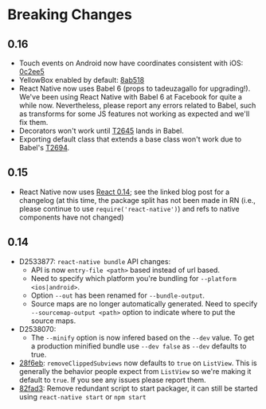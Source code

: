 # Breaking Changes

## 0.16

- Touch events on Android now have coordinates consistent with iOS: [0c2ee5](https://github.com/facebook/react-native/commit/0c2ee5d480e696f8621252c936a8773e8de9f8b6)
- YellowBox enabled by default: [8ab518](https://github.com/facebook/react-native/commit/8ab51828ff077ae0ad10c06f62f9f01d58b9bf85)
- React Native now uses Babel 6 (props to tadeuzagallo for upgrading!). We've been using React Native with Babel 6 at Facebook for quite a while now. Nevertheless, please report any errors related to Babel, such as transforms for some JS features not working as expected and we'll fix them.
- Decorators won't work until [T2645](https://phabricator.babeljs.io/T2645) lands in Babel.
- Exporting default class that extends a base class won't work due to Babel's [T2694](https://phabricator.babeljs.io/T2694).

## 0.15

- React Native now uses [React 0.14](http://facebook.github.io/react/blog/2015/10/07/react-v0.14.html); see the linked blog post for a changelog (at this time, the package split has not been made in RN (i.e., please continue to use `require('react-native')`) and refs to native components have not changed)

## 0.14

- D2533877: `react-native bundle` API changes:
  - API is now `entry-file <path>` based instead of url based.
  - Need to specify which platform you're bundling for `--platform <ios|android>`.
  - Option `--out` has been renamed for `--bundle-output`.
  - Source maps are no longer automatically generated. Need to specify `--sourcemap-output <path>` option to indicate where to put the source maps.
- D2538070:
  - The `--minify` option is now infered based on the `--dev` value. To get a production minified bundle use `--dev false` as `--dev` defaults to true.
- [28f6eb](https://github.com/facebook/react-native/commit/28f6eba22d5bd3dfead3a115f93e37f25b1910ca): `removeClippedSubviews` now defaults to `true` on `ListView`. This is generally the behavior people expect from `ListView` so we're making it default to `true`. If you see any issues please report them.
- [82fad3](https://github.com/facebook/react-native/commit/82fad33af7dac32cd556eea35674aca4dc707f71): Remove redundant script to start packager, it can still be started using `react-native start` or `npm start`
